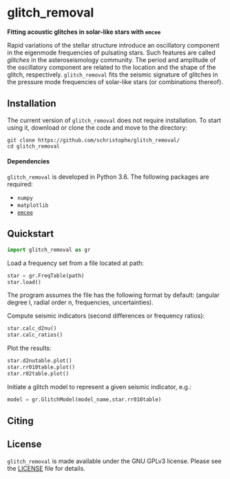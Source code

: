 # glitch_removal
**Fitting acoustic glitches in solar-like stars with `emcee`**

Rapid variations of the stellar structure introduce an oscillatory component in the eigenmode frequencies of pulsating stars. Such features are called *glitches* in the asteroseismology community. The period and amplitude of the oscillatory component are related to the location and the shape of the glitch, respectively. `glitch_removal` fits the seismic signature of glitches in the pressure mode frequencies of solar-like stars (or combinations thereof).

## Installation

The current version of `glitch_removal` does not require installation. To start using it, download or clone the code and move to the directory:

```
git clone https://github.com/schristophe/glitch_removal/
cd glitch_removal
```

#### Dependencies

`glitch_removal` is developed in Python 3.6. The following packages are required:
* `numpy`
* `matplotlib`
* [`emcee`](https://emcee.readthedocs.io/)


## Quickstart

```python
import glitch_removal as gr
```

Load a frequency set from a file located at path:
 ```python
 star = gr.FreqTable(path)
 star.load()
 ```
The program assumes the file has the following format by default: (angular degree l, radial order n, frequencies, uncertainties).  
 
Compute seismic indicators (second differences or frequency ratios):
```python
star.calc_d2nu()
star.calc_ratios()
```

Plot the results:
```python
star.d2nutable.plot()
star.rr010table.plot()
star.r02table.plot()
```

Initiate a glitch model to represent a given seismic indicator, e.g.:
```python
model = gr.GlitchModel(model_name,star.rr010table)

```

## Citing

## License

`glitch_removal` is made available under the GNU GPLv3 license. Please see the [LICENSE](https://github.com/schristophe/glitch_removal/blob/master/LICENSE) file for details.
